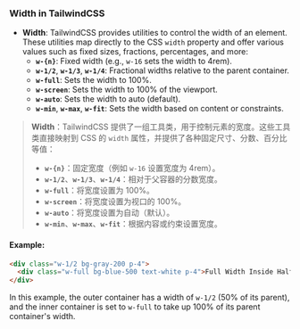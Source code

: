 ### Width in TailwindCSS

- **Width**: TailwindCSS provides utilities to control the width of an element. These utilities map directly to the CSS `width` property and offer various values such as fixed sizes, fractions, percentages, and more:
  - **`w-{n}`**: Fixed width (e.g., `w-16` sets the width to 4rem).
  - **`w-1/2`**, **`w-1/3`**, **`w-1/4`**: Fractional widths relative to the parent container.
  - **`w-full`**: Sets the width to 100%.
  - **`w-screen`**: Sets the width to 100% of the viewport.
  - **`w-auto`**: Sets the width to auto (default).
  - **`w-min`**, **`w-max`**, **`w-fit`**: Sets the width based on content or constraints.

> **Width**：TailwindCSS 提供了一组工具类，用于控制元素的宽度。这些工具类直接映射到 CSS 的 `width` 属性，并提供了各种固定尺寸、分数、百分比等值：
> - **`w-{n}`**：固定宽度（例如 `w-16` 设置宽度为 4rem）。
> - **`w-1/2`**、**`w-1/3`**、**`w-1/4`**：相对于父容器的分数宽度。
> - **`w-full`**：将宽度设置为 100%。
> - **`w-screen`**：将宽度设置为视口的 100%。
> - **`w-auto`**：将宽度设置为自动（默认）。
> - **`w-min`**、**`w-max`**、**`w-fit`**：根据内容或约束设置宽度。

#### Example:

```html
<div class="w-1/2 bg-gray-200 p-4">
  <div class="w-full bg-blue-500 text-white p-4">Full Width Inside Half Width</div>
</div>
```

In this example, the outer container has a width of `w-1/2` (50% of its parent), and the inner container is set to `w-full` to take up 100% of its parent container's width.